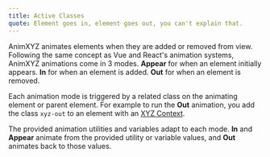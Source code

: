 ```yaml
---
title: Active Classes
quote: Element goes in, element goes out, you can't explain that.
---
```


AnimXYZ animates elements when they are added or removed from view. Following the same concept as Vue and React's animation systems, AnimXYZ animations come in 3 modes. **Appear** for when an element initially appears. **In** for when an element is added. **Out** for when an element is removed.

Each animation mode is triggered by a related class on the animating element or parent element. For example to run the **Out** animation, you add the class `xyz-out` to an element with an [XYZ Context](#contexts).

The provided animation utilities and variables adapt to each mode. **In** and **Appear** animate from the provided utility or variable values, and **Out** animates back to those values.